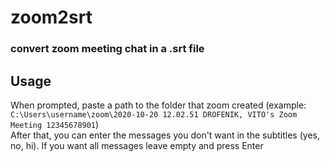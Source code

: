 # zoom2srt
### convert zoom meeting chat in a .srt file

## Usage
When prompted, paste a path to the folder that zoom created (example: `C:\Users\username\zoom\2020-10-20 12.02.51 DROFENIK, VITO's Zoom Meeting 12345678901`)<br />
After that, you can enter the messages you don't want in the subtitles (yes, no, hi). If you want all messages leave empty and press Enter